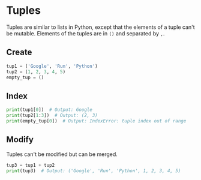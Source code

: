 # Tuples

Tuples are similar to lists in Python, except that the elements of a tuple can't be mutable.
Elements of the tuples are in `()` and separated by `,`.

## Create

```python
tup1 = ('Google', 'Run', 'Python')
tup2 = (1, 2, 3, 4, 5)
empty_tup = ()
```

## Index

```python
print(tup1[0])  # Output: Google
print(tup2[1:3])  # Output: (2, 3)
print(empty_tup[0])  # Output: IndexError: tuple index out of range
```

## Modify

Tuples can't be modified but can be merged.

```python
tup3 = tup1 + tup2
print(tup3)  # Output: ('Google', 'Run', 'Python', 1, 2, 3, 4, 5)
```
